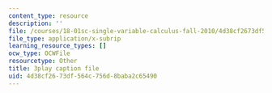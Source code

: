 ```yaml
---
content_type: resource
description: ''
file: /courses/18-01sc-single-variable-calculus-fall-2010/4d38cf2673df564c756d8baba2c65490_9v25gg2qJYE.srt
file_type: application/x-subrip
learning_resource_types: []
ocw_type: OCWFile
resourcetype: Other
title: 3play caption file
uid: 4d38cf26-73df-564c-756d-8baba2c65490
---
```


